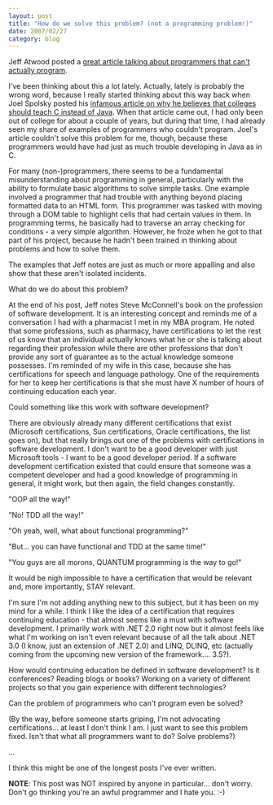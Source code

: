 ```yaml
---
layout: post
title: "How do we solve this problem? (not a programming problem!)"
date: 2007/02/27
category: blog
---
```


Jeff Atwood posted a [great article talking about programmers that can't actually program](http://www.codinghorror.com/blog/archives/000781.html).

I've been thinking about this a lot lately. Actually, lately is probably the wrong word, because I really started thinking about this way back when Joel Spolsky posted his [infamous article on why he believes that colleges should teach C instead of Java](http://www.joelonsoftware.com/articles/ThePerilsofJavaSchools.html). When that article came out, I had only been out of college for about a couple of years, but during that time, I had already seen my share of examples of programmers who couldn't program. Joel's article couldn't solve this problem for me, though, because these programmers would have had just as much trouble developing in Java as in C.

For many (non-)programmers, there seems to be a fundamental misunderstanding about programming in general, particularly with the ability to formulate basic algorithms to solve simple tasks. One example involved a programmer that had trouble with anything beyond placing formatted data to an HTML form. This programmer was tasked with moving through a DOM table to highlight cells that had certain values in them. In programming terms, he basically had to traverse an array checking for conditions - a very simple algorithm. However, he froze when he got to that part of his project, because he hadn't been trained in thinking about problems and how to solve them. 

The examples that Jeff notes are just as much or more appalling and also show that these aren't isolated incidents. 

What do we do about this problem? 

At the end of his post, Jeff notes Steve McConnell's book on the profession of software development. It is an interesting concept and reminds me of a conversation I had with a pharmacist I met in my MBA program. He noted that some professions, such as pharmacy, have certifications to let the rest of us know that an individual actually knows what he or she is talking about regarding their profession while there are other professions that don't provide any sort of guarantee as to the actual knowledge someone possesses. I'm reminded of my wife in this case, because she has certifications for speech and language pathology. One of the requirements for her to keep her certifications is that she must have X number of hours of continuing education each year. 

Could something like this work with software development? 

There are obviously already many different certifications that exist (Microsoft certifications, Sun certifications, Oracle certifications, the list goes on), but that really brings out one of the problems with certifications in software development. I don't want to be a good developer with just Microsoft tools - I want to be a good developer period. If a software development certification existed that could ensure that someone was a competent developer and had a good knowledge of programming in general, it might work, but then again, the field changes constantly. 

"OOP all the way!" 

"No! TDD all the way!" 

"Oh yeah, well, what about functional programming?" 

"But... you can have functional and TDD at the same time!" 

"You guys are all morons, QUANTUM programming is the way to go!" 

It would be nigh impossible to have a certification that would be relevant and, more importantly, STAY relevant. 

I'm sure I'm not adding anything new to this subject, but it has been on my mind for a while. I think I like the idea of a certification that requires continuing education - that almost seems like a must with software development. I primarily work with .NET 2.0 right now but it almost feels like what I'm working on isn't even relevant because of all the talk about .NET 3.0 (I know, just an extension of .NET 2.0) and LINQ, DLINQ, etc (actually coming from the upcoming new version of the framework.... 3.5?).

How would continuing education be defined in software development? Is it conferences? Reading blogs or books? Working on a variety of different projects so that you gain experience with different technologies? 

Can the problem of programmers who can't program even be solved? 

(By the way, before someone starts griping, I'm not advocating certifications... at least I don't think I am. I just want to see this problem fixed. Isn't that what all programmers want to do? Solve problems?) 

... 

I think this might be one of the longest posts I've ever written. 

**NOTE**: This post was NOT inspired by anyone in particular... don't worry. Don't go thinking you're an awful programmer and I hate you.  :-)


